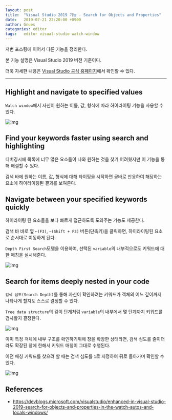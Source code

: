 ```yaml
---
layout: post
title:  "Visual Studio 2019 기능 - Search for Objects and Properties"
date:   2019-07-21 22:20:00 +0900
author: Gnues
categories: editor
tags:	editor visual-studio watch-window
---
```


저번 포스팅에 이어서 다른 기능을 정리한다.

본 기능 설명은 Visual Studio 2019 버전 기준이다.

더욱 자세한 내용은 [Visual Studio 공식 홈페이지](https://docs.microsoft.com/ko-kr/visualstudio/ide/?view=vs-2019)에서 확인할 수 있다.

***

## Highlight and navigate to specified values

`Watch window`에서 자신이 원하는 이름, 값, 형식에 따라 하이라이팅 기능을 사용할 수 있다.

![img]({{"/assets/visualStudio/BasicSearch.gif"}})

## Find your keywords faster using search and highlighting

디버깅시에 목록에 너무 많은 요소들이 나와 원하는 것을 찾기 어려웠지만 이 기능을 통해 해결할 수 있다.

검색 바에 원하는 이름, 값, 형식에 대해 타이핑을 시작하면 곧바로 반응하여 해당하는 요소에 하이라이팅된 결과를 보여준다.

## Navigate between your specified keywords quickly

하이라이팅 된 요소들을 보다 빠르게 접근하도록 도와주는 기능도 제공한다.

검색 바 바로 옆 `←(F3)`, `→(Shift + F3)` 버튼(단축키)을 클릭하면, 하이라이팅된 요소로 순서대로 이동하게 된다.

`Depth First Search`모델을 이용하여, 선택된 `variable`의 내부적으로도 키워드에 대한 매칭을 실시해준다.

![img]({{"/assets/visualStudio/Navigation.gif"}})

## Search for items deeply nested in your code

`검색 심도(Search Depth)`를 통해 자신이 확인하려는 키워드가 객체의 어느 깊이까지 나타나게 할지도 스스로 결정할 수 있다.

`Tree data structure`의 깊이 단계처럼 `variable`의 내부에서 몇 단계까지 키워드를 검사할지 결정한다.

![img]({{"/assets/visualStudio/SearchDeeper.gif"}})

이미 특정 객체에 내부 구조를 확인하기위해 창을 확장한 상태라면, 검색 심도를 줄이더라도 확장된 창에 한해서 키워드 매칭이 그대로 수행된다.

이전 매칭 키워드를 찾으려 할 때는 검색 심도를 `1`로 지정하여 뒤로 돌아가며 확인할 수 있다.

![img]({{"/assets/visualStudio/BasicSearch.gif"}})

## References

- <https://devblogs.microsoft.com/visualstudio/enhanced-in-visual-studio-2019-search-for-objects-and-properties-in-the-watch-autos-and-locals-windows/>
